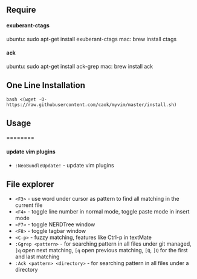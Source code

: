 ## Require
#### exuberant-ctags
ubuntu: sudo apt-get install exuberant-ctags
mac: brew install ctags
#### ack
ubuntu: sudo apt-get install ack-grep
mac: brew install ack

## One Line Installation
```
bash <(wget -O- https://raw.githubusercontent.com/caok/myvim/master/install.sh)
```

## Usage
========
#### update vim plugins

* `:NeoBundleUpdate!`  - update vim plugins

## File explorer

* `<F3>`             - use word under cursor as pattern to find all matching in the current file
* `<F4>`             - toggle line number in normal mode, toggle paste mode in insert mode
* `<F7>`             - toggle NERDTree window
* `<F8>`             - toggle tagbar window
* `<C-p>`            - fuzzy matching, features like Ctrl-p in textMate
* `:Ggrep <pattern>` - for searching pattern in all files under git managed, `]q` open next matching, `[q` open previous matching, `[Q`, `]Q` for the first and last matching
* `:Ack <pattern> <directory>` - for searching pattern in all files under a directory
